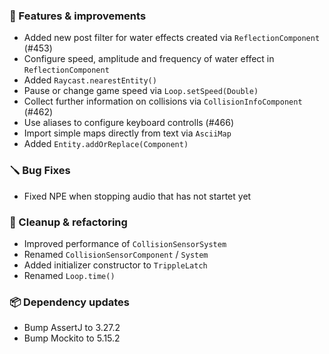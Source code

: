 ### 🚀 Features & improvements

- Added new post filter for water effects created via `ReflectionComponent` (#453)
- Configure speed, amplitude and frequency of water effect in `ReflectionComponent`
- Added `Raycast.nearestEntity()`
- Pause or change game speed via `Loop.setSpeed(Double)`
- Collect further information on collisions via `CollisionInfoComponent` (#462)
- Use aliases to configure keyboard controlls (#466)
- Import simple maps directly from text via `AsciiMap`
- Added `Entity.addOrReplace(Component)`

### 🪛 Bug Fixes

- Fixed NPE when stopping audio that has not startet yet

### 🧽 Cleanup & refactoring

- Improved performance of `CollisionSensorSystem`
- Renamed `CollisionSensorComponent` / `System`
- Added initializer constructor to `TrippleLatch`
- Renamed `Loop.time()`

### 📦 Dependency updates

- Bump AssertJ to 3.27.2
- Bump Mockito to 5.15.2